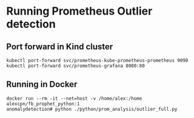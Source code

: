 
# Running Prometheus Outlier detection

## Port forward in Kind cluster

```
kubectl port-forward svc/prometheus-kube-prometheus-prometheus 9090
kubectl port-forward svc/prometheus-grafana 8080:80
```

## Running in Docker

```
docker run --rm -it --net=host -v /home/alex:/home alexcpn/fb_prophet_python:1
anomalydetection# python ./python/prom_analysis/outlier_full.py 
```

